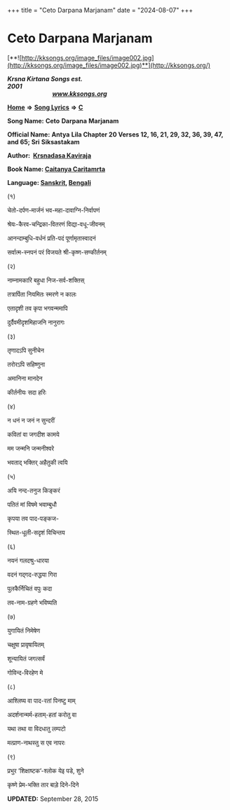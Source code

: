 +++
title = "Ceto Darpana Marjanam"
date = "2024-08-07"
+++

# Ceto Darpana Marjanam
[**![http://kksongs.org/image_files/image002.jpg](http://kksongs.org/image_files/image002.jpg)**](http://kksongs.org/)

**_Krsna Kirtana Songs est. 2001_**                                                                                                                                                 **_www.kksongs.org_**

**[Home](http://kksongs.org/)** **⇒** **[Song Lyrics](http://kksongs.org/lyrics.html)** **⇒** **[C](http://kksongs.org/songs/song_c.html)**

**Song Name:** **Ceto** **Darpana** **Marjanam**

**Official Name:** **Antya** **Lila Chapter 20 Verses 12, 16, 21, 29, 32, 36, 39, 47, and 65; Sri** **Siksastakam**

**Author:  [Krsnadasa Kaviraja](http://kksongs.org/authors/list/krsnadasakaviraja.html)**

**Book Name: [Caitanya Caritamrta](http://kksongs.org/authors/cc.html)**

**Language: [Sanskrit](http://kksongs.org/language/list/sanskrit.html), [Bengali](http://kksongs.org/language/list/bengali.html)**

(१)

चेतो\-दर्पण\-मार्जनं भव\-महा\-दावाग्नि\-निर्वापणं

श्रेयः\-कैरव\-चन्द्रिका\-वितरणं विद्या\-वधू\-जीवनम्

आनन्दाम्बुधि\-वर्धनं प्रति\-पदं पूर्णामृतास्वादनं

सर्वात्म\-स्नपनं परं विजयते श्री\-कृष्ण\-सण्कीर्तनम्

(२)

नाम्नामकारि बहुधा निज\-सर्व\-शक्तिस्

तत्रार्पिता नियमितः स्मरणे न कालः

एतादृशी तव कृपा भगवन्ममापि

दुर्दैवमीदृशमिहाजनि नानुरागः

(३)

तृणादऽपि सुनीचेन

तरोरऽपि सहिष्णुना

अमानिना मानदेन

कीर्तनीयः सदा हरिः

(४)

न धनं न जनं न सुन्दरीं

कवितां वा जगदीश कामये

मम जन्मनि जन्मनीश्वरे

भवताद् भक्तिर् अहैतुकी त्वयि

(५)

अयि नन्द\-तनुज किङ्करं

पतितं मां विषमे भवाम्बुधौ

कृपया तव पाद\-पङ्कज\-

स्थित\-धूली\-सदृशं विचिन्तय

(६)

नयनं गलदश्रु\-धारया

वदनं गद्गद\-रुद्धया गिरा

पुलकैर्निचितं वपुः कदा

तव\-नाम\-ग्रहणे भविष्यति

(७)

युगायितं निमेषेण

चक्षुषा प्रावृषायितम्

शून्यायितं जगत्सर्वं

गोविन्द\-विरहेण मे

(८)

आश्लिष्य वा पाद\-रतां पिनष्टु माम्

अदर्शनान्मर्म\-हताम्\-हतां करोतु वा

यथा तथा वा विदधातु लम्पटो

मत्प्राण\-नाथस्तु स एव नापरः

(९)

प्रभुर ’शिक्षाष्टक’-श्लोक येइ पडे, शुने

कृष्णे प्रेम\-भक्ति तार बाड़े दिने\-दिने

**UPDATED:** September 28, 2015